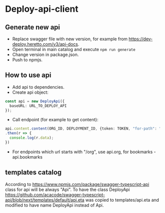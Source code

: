 # Deploy-api-client

## Generate new api
- Replace swagger file with new version, for example from https://dev-deploy.heretto.com/v3/api-docs.
- Open terminal in main catalog and execute
```npm run generate```
- Change version in package.json.
- Push to npmjs.

## How to use api
- Add api to dependencies.
- Create api object:
```typescript
const api = new DeployApi({
  baseURL: URL_TO_DEPLOY_API
});
```
- Call endpoint (for example to get content):
```typescript
api.content.content(ORG_ID, DEPLOYMENT_ID, {token: TOKEN, "for-path": "topic2"})
.then(r => {
  console.log(r.data);
})

```
- For endpoints which url starts with "/org", use api.org, for bookmarks - api.bookmarks

## templates catalog
According to https://www.npmjs.com/package/swagger-typescript-api class for api will be always "Api".
To have the class DeployApi https://github.com/acacode/swagger-typescript-api/blob/next/templates/default/api.eta was copied to templates/api.eta and modified to have name DeployApi instead of Api. 
